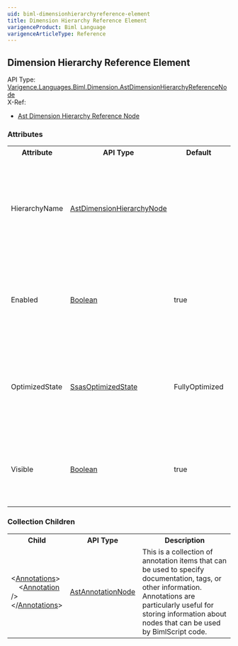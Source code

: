```yaml
---
uid: biml-dimensionhierarchyreference-element
title: Dimension Hierarchy Reference Element
varigenceProduct: Biml Language
varigenceArticleType: Reference
---
```

## Dimension Hierarchy Reference Element<div class="AssemblyInfoGroup"><div class="CrossReferenceGroup"><div class="CrossReferenceHeader">API Type:</div><div class="CrossReferenceValue"><a href="../api-reference/Varigence.Languages.Biml.Dimension.AstDimensionHierarchyReferenceNode.html">Varigence.Languages.Biml.Dimension.AstDimensionHierarchyReferenceNode</a></div></div><div class="CrossReferenceGroup"><div class="CrossReferenceHeader">X-Ref:</div><ul class="xrefRow"><li><a class='xref' href ="Varigence.Languages.Biml.Dimension.AstDimensionHierarchyReferenceNode.html">Ast Dimension Hierarchy Reference Node</a></li></ul></div></div><div class="AttributeGroup"><h3>Attributes</h3><table id="AttributeList" class="AttributeList"><tbody><tr><th class="AttributeNameColumnHeader">Attribute</th><th class="AttributeTypeColumnHeader">API Type</th><th class="AttributeDefaultColumnHeader">Default</th><th class="AttributeSummaryColumnHeader">Description</th></tr><tr class="ad0"><td class="AttributeName">HierarchyName</td><td class="AttributeType"><a href="../api-reference/Varigence.Languages.Biml.Dimension.AstDimensionHierarchyNode.html">AstDimensionHierarchyNode</a></td><td class="AttributeDefault">&nbsp;</td><td class="AttributeSummary"><div class ="SummaryItem">This value specifies a direct reference to the target dimension hierarchy. This is a required reference to an existing definiton.</div></td></tr><tr class="ad1"><td class="AttributeName">Enabled</td><td class="AttributeType"><a href="https://msdn.microsoft.com/en-us/library/System.Boolean.aspx">Boolean</a></td><td class="AttributeDefault">true</td><td class="AttributeSummary"><div class ="SummaryItem">This value specifies whether the referenced dimension hierarchy will be enabled. The default is True. </div></td></tr><tr class="ad0"><td class="AttributeName">OptimizedState</td><td class="AttributeType"><a href="../api-reference/Varigence.Languages.Biml.Cube.SsasOptimizedState.html">SsasOptimizedState</a></td><td class="AttributeDefault">FullyOptimized</td><td class="AttributeSummary"><div class ="SummaryItem">This value specifies the optimized state that should be used for the referenced dimension hierarchy. The default is FullyOptimized. </div></td></tr><tr class="ad1"><td class="AttributeName">Visible</td><td class="AttributeType"><a href="https://msdn.microsoft.com/en-us/library/System.Boolean.aspx">Boolean</a></td><td class="AttributeDefault">true</td><td class="AttributeSummary"><div class ="SummaryItem">This value specifies whether the referenced dimension hierarchy will be visible.  The default is True. </div></td></tr></tbody></table></div><div class="ChildGroup">### Collection Children<table id="ChildList" class="ChildList"><tbody><tr><th class="ChildNameColumnHeader">Child</th><th class="ChildTypeColumnHeader">API Type</th><th class="ChildSummaryColumnHeader">Description</th></tr><tr class="cd0"><td class="ChildName"><span class="punc">&lt;</span><a href=Varigence.Languages.Biml.AstNode_Annotations.html">Annotations</a><span class="punc">&gt;</span><br />&nbsp;&nbsp;&nbsp;&nbsp;<span class="punc">&lt;</span><a href=Varigence.Languages.Biml.AstAnnotationNode.html">Annotation</a> <span class="punc">/&gt;</span><br /><span class="punc">&lt;/</span><a href=Varigence.Languages.Biml.AstNode_Annotations.html">Annotations</a><span class="punc">&gt;</span></td><td class="ChildType"><a href="../api-reference/Varigence.Languages.Biml.AstAnnotationNode.html">AstAnnotationNode</a></td><td class="ChildSummary"><div class ="SummaryItem">This is a collection of annotation items that can be used to specify documentation, tags, or other information.  Annotations are particularly useful for storing information about nodes that can be used by BimlScript code. </div> </td></tr></tbody></table></div>